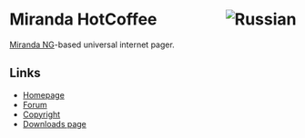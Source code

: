 <h1>Miranda HotCoffee<a href="https://github.com/miranda-ng/HotCoffee/blob/master/README_RU.md"><img align="right" src="https://www.miranda-ng.org/hotcoffee/images/flags/ru.png" alt="Russian"></img></a></h1>

[Miranda NG][1]-based universal internet pager.

## Links ##

* [Homepage](https://www.miranda-ng.org/hotcoffee/)
* [Forum](https://forum.miranda-ng.org/index.php?topic=45.50000#lastPost)
* [Copyright](https://www.miranda-ng.org/hotcoffee/licenses/)
* [Downloads page](https://www.miranda-ng.org/hotcoffee/downloads/)

[1]: https://www.miranda-ng.org/